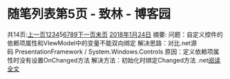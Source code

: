 
# 随笔列表第5页 - 致林 - 博客园






共14页:[上一页](https://www.cnblogs.com/bincoding/default.html?page=4)[1](https://www.cnblogs.com/bincoding/default.html?page=1)[2](https://www.cnblogs.com/bincoding/default.html?page=2)[3](https://www.cnblogs.com/bincoding/default.html?page=3)[4](https://www.cnblogs.com/bincoding/default.html?page=4)5[6](https://www.cnblogs.com/bincoding/default.html?page=6)[7](https://www.cnblogs.com/bincoding/default.html?page=7)[8](https://www.cnblogs.com/bincoding/default.html?page=8)[9](https://www.cnblogs.com/bincoding/default.html?page=9)[下一页](https://www.cnblogs.com/bincoding/default.html?page=6)[末页](https://www.cnblogs.com/bincoding/default.html?page=14)
[2018年1月24日](https://www.cnblogs.com/bincoding/archive/2018/01/24.html)
摘要: 问题：自定义控件的依赖项属性和VIewModel中的变量不能双向绑定 解决思路：对比.net源码 PresentationFramework / System.Windows.Controls 原因：定义依赖项属性时没有设置OnChanged方法 解决方法：初始化时绑定Changed方法 .net[阅读全文](https://www.cnblogs.com/bincoding/p/8342791.html)

